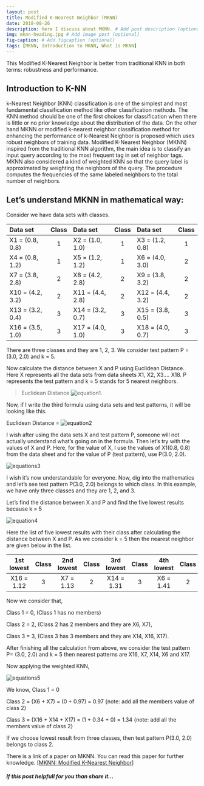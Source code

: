 ```yaml
---
layout: post
title: Modified K-Nearest Neighbor (MKNN)
date: 2018-08-26 
description: Here I discuss about MKNN. # Add post description (optional)
img: mknn-heading.jpg # Add image post (optional)
fig-caption: # Add figcaption (optional)
tags: [MKNN, Introduction to MKNN, What is MKNN]
---
```


This  Modified K-Nearest Neighbor is better  from traditional KNN  in both  terms:  robustness and  performance. 

## Introduction to K-NN
k-Nearest Neighbor (KNN) classification is one of the simplest and most fundamental classification method like other classification methods. The KNN method should be one of the first choices for classification when there is little or no prior knowledge about the distribution of the data. On the other hand MKNN or modified k-nearest neighbor classification method for enhancing the performance of k-Nearest Neighbor is proposed which uses robust neighbors of training data. Modified K-Nearest Neighbor (MKNN) inspired from the traditional KNN algorithm, the main idea is to classify an input query according to the most frequent tag in set of neighbor tags. MKNN also considered a kind of weighted KNN so that the query label is approximated by weighting the neighbors of the query. The procedure computes the frequencies of the same labeled neighbors to the total number of neighbors.

## Let’s understand MKNN in mathematical way:

Consider we have data sets with classes.

| Data set | Class | Data set | Class	| Data set | Class |
| :------- | :---: | :------- | :---: | :------- | :---: |
| X1 = (0.8, 0.8) |	1	| X2 = (1.0, 1.0) | 1 | X3 = (1.2, 0.8) | 1 |
| X4 = (0.8, 1.2) |	1	| X5 = (1.2, 1.2) | 1 | X6 = (4.0, 3.0)	| 2 |
| X7 = (3.8, 2.8) | 2	| X8 = (4.2, 2.8) | 2 | X9 = (3.8, 3.2)	| 2 |
| X10 = (4.2, 3.2) | 2 | X11 = (4.4, 2.8) | 2 | X12 = (4.4, 3.2) | 2 |
| X13 = (3.2, 0.4) | 3 | X14 = (3.2, 0.7) | 3 | X15 = (3.8, 0.5) | 3 |
| X16 = (3.5, 1.0) | 3 | X17 = (4.0, 1.0) | 3 | X18 = (4.0, 0.7) | 3 |

There are three classes and they are 1, 2, 3. We consider test pattern P = (3.0, 2.0) and k = 5.

Now calculate the distance between X and P using Euclidean Distance. Here X represents all the data sets from data sheets X1, X2, X3…. X18. P represents the test pattern and k = 5 stands for 5 nearest neighbors.

> Euclidean Distance ![equation1]({{site.baseurl}}/assets/img/mknnimg/mknne1.PNG).

Now, if I write the third formula using data sets and test patterns, it will be looking like this.

Euclidean Distance = ![equation2]({{site.baseurl}}/assets/img/mknnimg/mknne2.PNG)


I wish after using the data sets X and test pattern P, someone will not actually understand what’s going on in the formula. Then let’s try with the values of X and P. Here, for the value of X, I use the values of X1(0.8, 0.8) from the data sheet and for the value of P (test pattern), use P(3.0, 2.0).

![equations3]({{site.baseurl}}/assets/img/mknnimg/mknne3.PNG)

I wish it’s now understandable for everyone. Now, dig into the mathematics and let’s see test pattern P(3.0, 2.0) belongs to which class. In this example, we have only three classes and they are 1, 2, and 3.

Let’s find the distance between X and P and find the five lowest results because k = 5

![equation4]({{site.baseurl}}/assets/img/mknnimg/mknne4.PNG)

Here the list of five lowest results with their class after calculating the distance between X and P. As we consider k = 5 then the nearest neighbor are given below in the list.

| 1st lowest | Class| 2nd lowest | Class | 3rd lowest | Class | 4th lowest | Class | 5th lowest | Class |
|:---------: | :--: | :--------: | :---: | :--------: | :---: | :--------: | :---: | :--------: | :---: |
| X16 = 1.12 | 3 | X7 = 1.13 | 2 | X14 = 1.31 | 3 | X6 = 1.41 | 2 | X17 = 1.41 | 3 |

Now we consider that, 

Class 1 = 0, (Class 1 has no members)

Class 2 = 2, (Class 2 has 2 members and they are X6, X7), 

Class 3 = 3, (Class 3 has 3 members and they are X14, X16, X17). 


After finishing all the calculation from above, we consider the test pattern P= (3.0, 2.0) and k = 5 then nearest patterns are X16, X7, X14, X6 and X17.

Now applying the weighted KNN,

![equations5]({{site.baseurl}}/assets/img/mknnimg/mknne5.PNG)

We know,
Class 1 = 0 

Class 2 = (X6 + X7) = (0 + 0.97) = 0.97 {note: add all the members value of class 2} 

Class 3 = (X16 + X14 + X17) = (1 + 0.34 + 0) = 1.34 {note: add all the members value of class 2}

If we choose lowest result from three classes, then test pattern P(3.0, 2.0) belongs to class 2.

There is a link of a paper on MKNN. You can read this paper for further knowledge. 
[[MKNN: Modified K-Nearest Neighbor](http://www.iaeng.org/publication/WCECS2008/WCECS2008_pp831-834.pdf)]

##### If this post helpfull for you than share it... 
